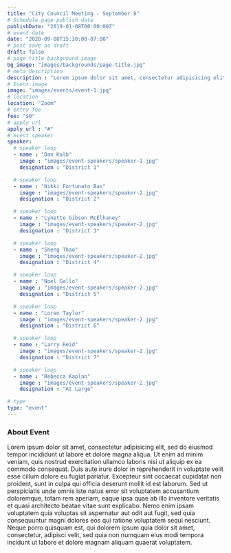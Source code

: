 ```yaml
---
title: "City Council Meeting - September 8"
# Schedule page publish date
publishDate: "2019-01-08T00:00:00Z"
# event date
date: "2020-09-08T15:30:00-07:00"
# post save as draft
draft: false
# page title background image
bg_image: "images/backgrounds/page-title.jpg"
# meta description
description : "Lorem ipsum dolor sit amet, consectetur adipisicing elit, sed do eiusmod tempor incididunt ut labore. dolore magna aliqua. Ut enim ad minim veniam, quis nostrud."
# Event image
image: "images/events/event-1.jpg"
# location
location: "Zoom"
# entry fee
fee: "$0"
# apply url
apply_url : "#"
# event speaker
speaker:
  # speaker loop
  - name : "Dan Kalb"
    image : "images/event-speakers/speaker-1.jpg"
    designation : "District 1"

  # speaker loop
  - name : "Nikki Fortunato Bas"
    image : "images/event-speakers/speaker-2.jpg"
    designation : "District 2"

  # speaker loop
  - name : "Lynette Gibson McElhaney"
    image : "images/event-speakers/speaker-2.jpg"
    designation : "District 3"

  # speaker loop
  - name : "Sheng Thao"
    image : "images/event-speakers/speaker-2.jpg"
    designation : "District 4"

  # speaker loop
  - name : "Noel Gallo"
    image : "images/event-speakers/speaker-2.jpg"
    designation : "District 5"

  # speaker loop
  - name : "Loren Taylor"
    image : "images/event-speakers/speaker-2.jpg"
    designation : "District 6"

  # speaker loop
  - name : "Larry Reid"
    image : "images/event-speakers/speaker-2.jpg"
    designation : "District 7"

  # speaker loop
  - name : "Rebecca Kaplan"
    image : "images/event-speakers/speaker-2.jpg"
    designation : "At Large"

# type
type: "event"
---
```


### About Event

Lorem ipsum dolor sit amet, consectetur adipisicing elit, sed do eiusmod tempor incididunt ut labore et dolore magna aliqua. Ut enim ad minim veniam, quis nostrud exercitation ullamco laboris nisi ut aliquip ex ea commodo consequat. Duis aute irure dolor in reprehenderit in voluptate velit esse cillum dolore eu fugiat  pariatur. Excepteur sint occaecat cupidatat non proident, sunt in culpa qui officia deserunt mollit id est laborum. Sed ut perspiciatis unde omnis iste natus error sit voluptatem accusantium doloremque, totam rem aperiam, eaque ipsa quae ab illo inventore veritatis et quasi architecto beatae vitae sunt explicabo. Nemo enim ipsam voluptatem quia voluptas sit aspernatur aut odit aut fugit, sed quia consequuntur magni dolores eos qui ratione voluptatem sequi nesciunt. Neque porro quisquam est, qui dolorem ipsum quia dolor sit amet, consectetur, adipisci velit, sed quia non numquam eius modi tempora incidunt ut labore et dolore magnam aliquam quaerat voluptatem.